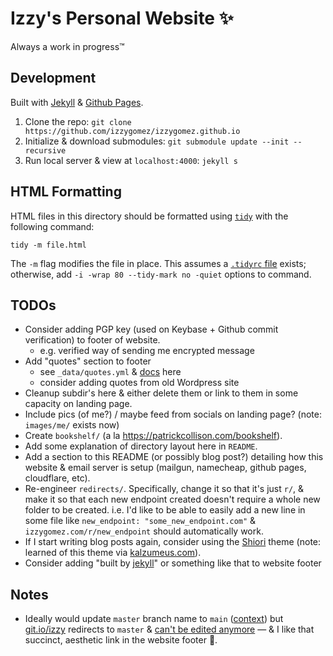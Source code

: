 # Izzy's Personal Website ✨

Always a work in progress™️

## Development

Built with [Jekyll](https://jekyllrb.com/) & [Github Pages](https://pages.github.com/).

1. Clone the repo: `git clone https://github.com/izzygomez/izzygomez.github.io`
1. Initialize & download submodules: `git submodule update --init --recursive`
1. Run local server & view at `localhost:4000`: `jekyll s`

## HTML Formatting

HTML files in this directory should be formatted using [`tidy`](https://formulae.brew.sh/formula/tidy-html5) with the following command:

```shell
tidy -m file.html
```

The `-m` flag modifies the file in place. This assumes a [`.tidyrc` file](https://github.com/izzygomez/dotfiles/blob/1ac6e1426a996bb4448339cab54121295ff3deb9/tidyrc) exists; otherwise, add `-i -wrap 80 --tidy-mark no -quiet` options to command.

## TODOs
* Consider adding PGP key (used on Keybase + Github commit verification) to footer of website.
  * e.g. verified way of sending me encrypted message
* Add "quotes" section to footer
  * see `_data/quotes.yml` & [docs](https://jekyllrb.com/docs/datafiles/) here
  * consider adding quotes from old Wordpress site
* Cleanup subdir's here & either delete them or link to them in some capacity on landing page.
* Include pics (of me?) / maybe feed from socials on landing page? (note: `images/me/` exists now)
* Create `bookshelf/` (a la https://patrickcollison.com/bookshelf).
* Add some explanation of directory layout here in `README`.
* Add a section to this README (or possibly blog post?) detailing how this website & email server is setup (mailgun, namecheap, github pages, cloudflare, etc).
* Re-engineer `redirects/`. Specifically, change it so that it's just `r/`, & make it so that each new endpoint created doesn't require a whole new folder to be created. i.e. I'd like to be able to easily add a new line in some file like `new_endpoint: "some_new_endpoint.com"` & `izzygomez.com/r/new_endpoint` should automatically work.
* If I start writing blog posts again, consider using the [Shiori](https://ellekasai.github.io/shiori/) theme (note: learned of this theme via [kalzumeus.com](https://www.kalzumeus.com/)).
* Consider adding "built by [jekyll](https://jekyllrb.com/)" or something like that to website footer

## Notes
* Ideally would update `master` branch name to `main` ([context](https://github.blog/changelog/2020-10-01-the-default-branch-for-newly-created-repositories-is-now-main/)) but [git.io/izzy](https://git.io/izzy) redirects to `master` & [can't be edited anymore](https://github.blog/changelog/2022-04-25-git-io-deprecation/) — & I like that succinct, aesthetic link in the website footer 🫠.
